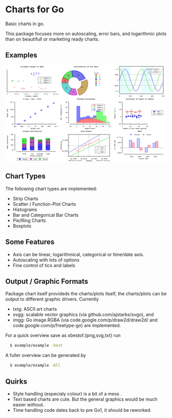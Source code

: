 
Charts for Go
=============

Basic charts in go.

This package focuses more on autoscaling, error bars,
and logarithmic plots than on beautifull or marketing
ready charts.

## Examples

![Some nice charts](https://github.com/vdobler/chart/raw/master/example/bestof.png)


## Chart Types

The following chart types are implemented:
* Strip Charts
* Scatter / Function-Plot Charts
* Histograms
* Bar and Categorical Bar Charts
* Pie/Ring Charts
* Boxplots

## Some Features
* Axis can be linear, logarithmical, categorical or time/date axis.
* Autoscaling with lots of options
* Fine control of tics and labels

## Output / Graphic Formats

Package chart itself provideds the charts/plots itself, the charts/plots
can be output to different graphic drivers.  Currently
* txtg: ASCII art charts
* svgg: scalable vector graphics (via github.com/ajstarks/svgo), and
* imgg: Go image.RGBA (via code.google.com/p/draw2d/draw2d/ and code.google.com/p/freetype-go) 
are implemented.

For a quick overview save as xbestof.{png,svg,txt} run
```bash
  $ example/example -best
```
A fuller overview can be generated by
```bash
  $ example/example -All
```

## Quirks
* Style handling (especialy colour) is a bit of a mess .
* Text based charts are cute. But the general graphics would be much easier without.
* Time handling code dates back to pre Go1, it should be reworked.


